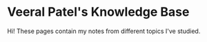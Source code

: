 # Veeral Patel's Knowledge Base

Hi! These pages contain my notes from different topics I've studied.
